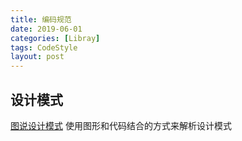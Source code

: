```yaml
---
title: 编码规范
date: 2019-06-01 
categories: [Libray]
tags: CodeStyle
layout: post
---
```


## 设计模式

[图说设计模式](https://design-patterns.readthedocs.io/zh_CN/latest/index.html) 使用图形和代码结合的方式来解析设计模式

